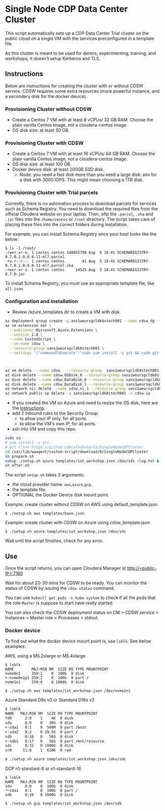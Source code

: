 # Single Node CDP Data Center Cluster 

This script automatically sets up a CDP Data Center Trial cluster on the public cloud on a single VM with the services preconfigured in a template file.

As this cluster is meant to be used for demos, experimenting, training, and workshops, it doesn't setup Kerberos and TLS.

## Instructions

Below are instructions for creating the cluster with or without CDSW service. CDSW requires some extra resources (more powerful instance, and a secondary disk for the docker device).

### Provisioning Cluster without CDSW
- Create a Centos 7 VM with at least 8 vCPUs/ 32 GB RAM. Choose the plain vanilla Centos image, not a cloudera-centos image.
- OS disk size: at least 50 GB.

### Provisioning Cluster with CDSW
- Create a Centos 7 VM with at least 16 vCPUs/ 64 GB RAM. Choose the plain vanilla Centos image, not a cloudera-centos image.
- OS disk size: at least 100 GB.
- Docker device disk: at least 200GB SSD disk.
  - Node: you need a fast disk more than you need a large disk: aim for a disk with 3000 IOPS. This might mean choosing a 1TB disk.

### Provisioning Cluster with Trial parcels

Currently, there is no automation process to download parcels for services such as Schema Registry. You need to download the required files from the official Cloudera website on your laptop. Then, sftp the `.parcel`, `.sha` and `.jar` files into the `/home/centos` or `/root` directory. The script takes care of placing these files into the correct folders during installation.

For example, you can install Schema Registry once your host looks like the below:

```
$ ls -l /root/
-rwxr-xr-x. 1 centos centos 148855790 Aug  5 18:41 SCHEMAREGISTRY-0.7.0.1.0.0.0-11-el7.parcel
-rw-r--r--. 1 centos centos        41 Aug  5 18:41 SCHEMAREGISTRY-0.7.0.1.0.0.0-11-el7.parcel.sha
-rwxr-xr-x. 1 centos centos     14525 Aug  5 18:41 SCHEMAREGISTRY-0.7.0.jar
```

To install Schema Registry, you must use an appropriate template file, like `all.json`.

### Configuration and installation

- Review /azure_templates dir to create a VM with disk.
``` bash
az deployment group create -g ans1weursgcldk8stech001 --name cdsw_dg --template-file azure_templates/template.json --parameters @azure_templates/parameters.json
az vm extension set \
  --publisher Microsoft.Azure.Extensions \
  --version 2.0 \
  --name CustomScript \
  --vm-name cdsw \
  --resource-group sans1weursgcldk8stech001 \
  --settings '{"commandToExecute":"sudo yum install -y git && sudo git clone https://github.com/alesbatalla/SingleNodeCDPCluster"}'



az vm delete  --name cdsw   --resource-group  sans1weursgcldk8stech001  -y
az disk delete --name cdsw_OSDisk_0 --resource-group sans1weursgcldk8stech001  -y
az disk delete --name cdsw_DataDisk_0 --resource-group sans1weursgcldk8stech001 -y
az disk delete --name cdsw_DataDisk_1 --resource-group sans1weursgcldk8stech001 -y
az network nic delete --name cdsw_ni_1 --resource-group sans1weursgcldk8stech001
az network public-ip delete -g sans1weursgcldk8stech001 -n cdsw-ip
```


- If you created the VM on Azure and need to resize the OS disk, here are the [instructions](scripts/how-to-resize-os-disk.md).
- add 2 inbound rules to the Security Group:
  - to allow your IP only, for all ports.
  - to allow the VM's own IP, for all ports.
- ssh into VM and copy this repo.

``` bash
sudo su -
# yum install -y git
# git clone https://github.com/alesbatalla/SingleNodeCDPCluster
cd /var/lib/waagent/custom-script/download/0/SingleNodeCDPCluster
sh prepare.sh
nohup ./setup.sh azure templates/iot_workshop.json /dev/sdc >log.txt &
sh after.sh
```

The script `setup.sh` takes 3 arguments:
- the cloud provider name: `aws`,`azure`,`gcp`.
- the template file.
- OPTIONAL the Docker Device disk mount point.

Example: create cluster without CDSW on AWS using default_template.json
```
$ ./setup.sh aws templates/base.json
```

Example: create cluster with CDSW on Azure using cdsw_template.json
```
$ ./setup.sh azure templates/iot_workshop.json /dev/sdc
```

Wait until the script finishes, check for any error.

## Use

Once the script returns, you can open Cloudera Manager at [http://\<public-IP\>:7180](http://<public-IP>:7180)

Wait for about 20-30 mins for CDSW to be ready. You can monitor the status of CDSW by issuing the `cdsw status` command.

You can use `kubectl get pods -n kube-system` to check if all the pods that the role `Master` is suppose to start have really started.

You can also check the CDSW deployment status on CM > CDSW service > Instances > Master role > Processes > stdout.

### Docker device

To find out what the docker device mount point is, use `lsblk`. See below examples:

AWS, using a M5.2xlarge or M5.4xlarge

``` other
$ lsblk
NAME        MAJ:MIN RM  SIZE RO TYPE MOUNTPOINT
nvme0n1     259:1    0  100G  0 disk
+-nvme0n1p1 259:2    0  100G  0 part /
nvme1n1     259:0    0 1000G  0 disk

$ ./setup.sh aws templates/iot_workshop.json /dev/nvme1n1
```

Azure Standard D8s v3 or Standard D16s v3

``` bash
$ lsblk
NAME   MAJ:MIN RM  SIZE RO TYPE MOUNTPOINT
fd0      2:0    1    4K  0 disk
sda      8:0    0   30G  0 disk
+-sda1   8:1    0  500M  0 part /boot
+-sda2   8:2    0 29.5G  0 part /
sdb      8:16   0   56G  0 disk
+-sdb1   8:17   0   56G  0 part /mnt/resource
sdc      8:32   0 1000G  0 disk
sr0     11:0    1  628K  0 rom

$ ./setup.sh azure templates/iot_workshop.json /dev/sdc
```

GCP n1-standard-8 or n1-standard-16
```
$ lsblk
NAME   MAJ:MIN RM  SIZE RO TYPE MOUNTPOINT
sda      8:0    0  100G  0 disk
└─sda1   8:1    0  100G  0 part /
sdb      8:16   0 1000G  0 disk

$ ./setup.sh gcp templates/iot_workshop.json /dev/sdb
```
